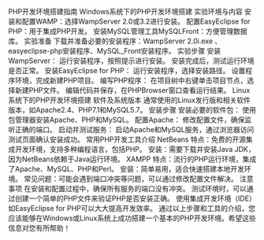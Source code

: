PHP开发环境搭建指南
Windows系统下的PHP开发环境搭建
实验环境与内容
安装和配置WAMP：选择WampServer 2.0或3.2进行安装。
配置EasyEclipse for PHP：用于集成PHP开发。
安装MySQL管理工具MySQLFront：方便管理数据库。
实验准备
下载并准备必要的安装程序：WampServer 2.0i.exe 、easyeclipse-php安装程序、MySQL_Front安装程序。
实验步骤
安装WampServer：
运行安装程序，按照提示进行安装。
安装完成后，测试运行环境是否正常。
安装EasyEclipse for PHP：
运行安装程序，选择安装路径。
设置程序环境，完成新建PHP项目。
编写PHP程序：
在项目树中右键单击项目节点，选择新建PHP文件。
编辑代码并保存，在PHPBrowser窗口查看运行结果。
Linux系统下的PHP开发环境搭建
软件及系统版本
通常使用的Linux发行版和相关软件版本，如Apache2.4、PHP7.1和MySQL5.7。
安装步骤
安装必要的软件包：
使用包管理器安装Apache、PHP和MySQL。
配置Apache：
修改配置文件，确保监听正确的端口。
启动并测试服务：
启动Apache和MySQL服务，通过浏览器访问测试页面确认安装成功。
常用PHP开发工具介绍
NetBeans
特点：免费的开源集成开发环境，支持多种编程语言，包括PHP。
安装：需要下载并安装Java JDK，因为NetBeans依赖于Java运行环境。
XAMPP
特点：流行的PHP运行环境，集成了Apache、MySQL、PHP和Perl。
安装：简单易用，适合快速搭建本地开发环境。
常见问题：可能会遇到端口冲突等问题，可以通过修改配置文件解决。
注意事项
在安装和配置过程中，确保所有服务的端口没有冲突。
测试环境时，可以通过创建一个简单的PHP文件来验证PHP是否安装正确。
使用集成开发环境（IDE）如EasyEclipse for PHP可以大大提高开发效率。
通过以上步骤和工具的介绍，您应该能够在Windows或Linux系统上成功搭建一个基本的PHP开发环境。希望这些信息对您有所帮助！
